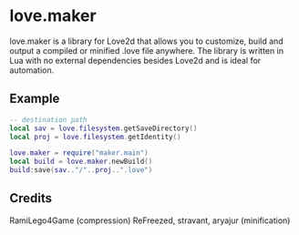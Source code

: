 # love.maker
love.maker is a library for Love2d that allows you to customize, build and output a compiled or minified .love file anywhere.
The library is written in Lua with no external dependencies besides Love2d and is ideal for automation. 

## Example

```Lua
-- destination path
local sav = love.filesystem.getSaveDirectory()
local proj = love.filesystem.getIdentity()

love.maker = require("maker.main")
local build = love.maker.newBuild()
build:save(sav.."/"..proj..".love")
```

## Credits
RamiLego4Game (compression)
ReFreezed, stravant, aryajur (minification)